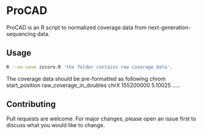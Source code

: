 # ProCAD

ProCAD is an R script to normalized coverage data from next-generation-sequencing data. 


## Usage

```bash
R --no-save zscore.R 'the folder contains raw coverage data'.
```

The coverage data should be pre-formatted as following
chrom start_position  raw_coverage_in_doubles
chrX    155200000       5.10025
.....

## Contributing
Pull requests are welcome. For major changes, please open an issue first to discuss what you would like to change.
